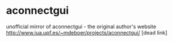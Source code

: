 # aconnectgui
unofficial mirror of aconnectgui - the original author's website http://www.iua.upf.es/~mdeboer/projects/aconnectgui/ [dead link]
